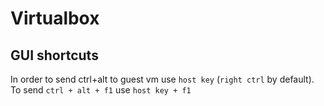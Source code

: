 # Virtualbox
## GUI shortcuts
In order to send ctrl+alt to guest vm use `host key` (`right ctrl` by default).
To send `ctrl + alt + f1` use `host key + f1`